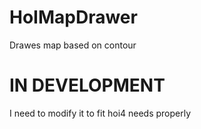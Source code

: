 # HoIMapDrawer
Drawes map based on contour

# IN DEVELOPMENT
I need to modify it to fit hoi4 needs properly
